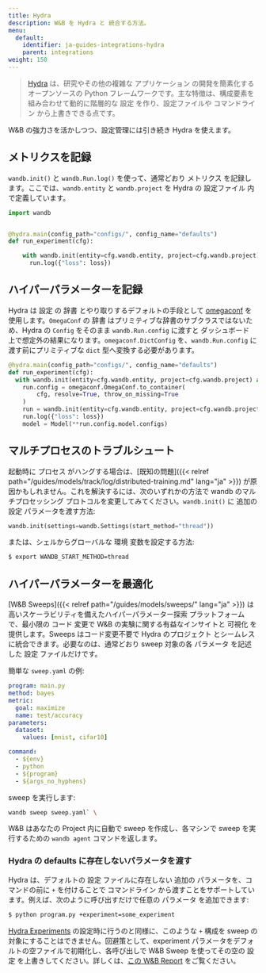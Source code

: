 ```yaml
---
title: Hydra
description: W&B を Hydra と 統合する方法。
menu:
  default:
    identifier: ja-guides-integrations-hydra
    parent: integrations
weight: 150
---
```


> [Hydra](https://hydra.cc) は、研究やその他の複雑な アプリケーション の開発を簡素化するオープンソースの Python フレームワークです。主な特徴は、構成要素を組み合わせて動的に階層的な 設定 を作り、設定ファイルや コマンドライン から上書きできる点です。

W&B の強力さを活かしつつ、設定管理には引き続き Hydra を使えます。

## メトリクスを記録

`wandb.init()` と `wandb.Run.log()` を使って、通常どおり メトリクス を記録します。ここでは、`wandb.entity` と `wandb.project` を Hydra の 設定ファイル 内で定義しています。

```python
import wandb


@hydra.main(config_path="configs/", config_name="defaults")
def run_experiment(cfg):

    with wandb.init(entity=cfg.wandb.entity, project=cfg.wandb.project) as run:
      run.log({"loss": loss})
```

## ハイパーパラメーターを記録

Hydra は 設定 の 辞書 とやり取りするデフォルトの手段として [omegaconf](https://omegaconf.readthedocs.io/en/2.1_branch/) を使用します。`OmegaConf` の 辞書 はプリミティブな辞書のサブクラスではないため、Hydra の `Config` をそのまま `wandb.Run.config` に渡すと ダッシュボード 上で想定外の結果になります。`omegaconf.DictConfig` を、`wandb.Run.config` に渡す前にプリミティブな `dict` 型へ変換する必要があります。

```python
@hydra.main(config_path="configs/", config_name="defaults")
def run_experiment(cfg):
  with wandb.init(entity=cfg.wandb.entity, project=cfg.wandb.project) as run:
    run.config = omegaconf.OmegaConf.to_container(
        cfg, resolve=True, throw_on_missing=True
    )
    run = wandb.init(entity=cfg.wandb.entity, project=cfg.wandb.project)
    run.log({"loss": loss})
    model = Model(**run.config.model.configs)
```

## マルチプロセスのトラブルシュート

起動時に プロセス がハングする場合は、[既知の問題]({{< relref path="/guides/models/track/log/distributed-training.md" lang="ja" >}}) が原因かもしれません。これを解決するには、次のいずれかの方法で wandb のマルチプロセッシング プロトコルを変更してみてください。`wandb.init()` に 追加の 設定 パラメータを渡す方法:

```python
wandb.init(settings=wandb.Settings(start_method="thread"))
```

または、シェルからグローバルな 環境 変数を設定する方法:

```bash
$ export WANDB_START_METHOD=thread
```

## ハイパーパラメーターを最適化

[W&B Sweeps]({{< relref path="/guides/models/sweeps/" lang="ja" >}}) は高いスケーラビリティを備えたハイパーパラメーター探索 プラットフォーム で、最小限の コード 変更で W&B の実験に関する有益なインサイトと 可視化 を提供します。Sweeps はコード変更不要で Hydra のプロジェクト とシームレスに統合できます。必要なのは、通常どおり sweep 対象の各 パラメータ を記述した 設定 ファイルだけです。

簡単な `sweep.yaml` の例:

```yaml
program: main.py
method: bayes
metric:
  goal: maximize
  name: test/accuracy
parameters:
  dataset:
    values: [mnist, cifar10]

command:
  - ${env}
  - python
  - ${program}
  - ${args_no_hyphens}
```

sweep を実行します:

``` bash
wandb sweep sweep.yaml` \
```

W&B はあなたの Project 内に自動で sweep を作成し、各マシンで sweep を実行するための `wandb agent` コマンドを返します。

### Hydra の defaults に存在しないパラメータを渡す

<a id="pitfall-3-sweep-passing-parameters-not-present-in-defaults"></a>

Hydra は、デフォルトの 設定 ファイルに存在しない 追加の パラメータを、コマンドの前に `+` を付けることで コマンドライン から渡すことをサポートしています。例えば、次のように呼び出すだけで任意の パラメータ を追加できます:

```bash
$ python program.py +experiment=some_experiment
```

[Hydra Experiments](https://hydra.cc/docs/patterns/configuring_experiments/) の設定時に行うのと同様に、このような `+` 構成を sweep の対象にすることはできません。回避策として、experiment パラメータをデフォルトの空ファイルで初期化し、各呼び出しで W&B Sweep を使ってその空の 設定 を上書きしてください。詳しくは、[この W&B Report](https://wandb.me/hydra) をご覧ください。